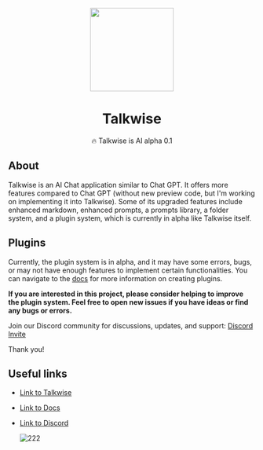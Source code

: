 <p align="center">
  <img width="170" src="https://github.com/1bye/Talkwise-Ai-Chat/blob/main/images/ico-melt.png" />
</p>

<h1 align="center">
  Talkwise
</h1>

<p align="center">🔥 Talkwise is AI alpha 0.1</p>

## About

Talkwise is an AI Chat application similar to Chat GPT. It offers more features compared to Chat GPT (without new preview code, but I'm working on implementing it into Talkwise). Some of its upgraded features include enhanced markdown, enhanced prompts, a prompts library, a folder system, and a plugin system, which is currently in alpha like Talkwise itself.

## Plugins

Currently, the plugin system is in alpha, and it may have some errors, bugs, or may not have enough features to implement certain functionalities. You can navigate to the [docs](https://docs.nouro.app/) for more information on creating plugins.

**If you are interested in this project, please consider helping to improve the plugin system. Feel free to open new issues if you have ideas or find any bugs or errors.**

Join our Discord community for discussions, updates, and support: [Discord Invite](https://discord.com/invite/WQBfce8K5f)

Thank you!

## Useful links

- [Link to Talkwise](https://chat.nouro.app/login)
- [Link to Docs](https://docs.nouro.app/)
- [Link to Discord](https://discord.com/invite/WQBfce8K5f)

  ![222](https://img.shields.io/badge/Alpha-v0.1-blue)
